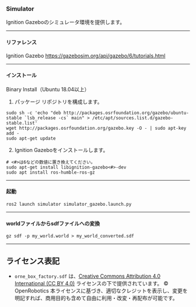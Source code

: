 ### Simulator
Ignition Gazeboのシミュレータ環境を提供します。

---
#### リファレンス
Ignition Gazebo
https://gazebosim.org/api/gazebo/6/tutorials.html

---
#### インストール
Binary Install（Ubuntu 18.04以上）
1. パッケージ リポジトリを構成します。
```
sudo sh -c 'echo "deb http://packages.osrfoundation.org/gazebo/ubuntu-stable `lsb_release -cs` main" > /etc/apt/sources.list.d/gazebo-stable.list'
wget http://packages.osrfoundation.org/gazebo.key -O - | sudo apt-key add -
sudo apt-get update
```
2. Ignition Gazeboをインストールします。
```
# <#>は6などの数値に置き換えてください。
sudo apt-get install libignition-gazebo<#>-dev 
sudo apt install ros-humble-ros-gz
```

---
#### 起動
```
ros2 launch simulator simulator_gazebo.launch.py
```

---
#### worldファイルからsdfファイルへの変換
```
gz sdf -p my_world.world > my_world_converted.sdf
```

---
## ライセンス表記

- `orne_box_factory.sdf` は、[Creative Commons Attribution 4.0 International (CC BY 4.0)](https://creativecommons.org/licenses/by/4.0/) ライセンスの下で提供されています。
© OpenRobotics
本ライセンスに基づき、適切なクレジットを表示し、変更を明記すれば、商用目的も含めて自由に利用・改変・再配布が可能です。
